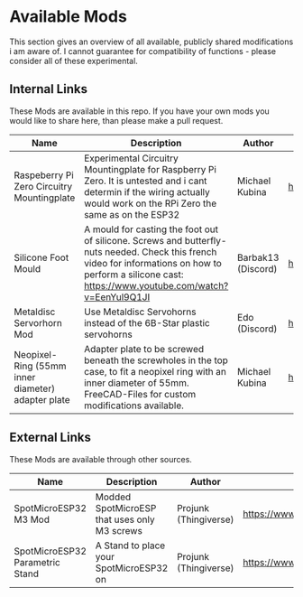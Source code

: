 # Available Mods
This section gives an overview of all available, publicly shared modifications i am aware of. I cannot guarantee for compatibility of functions -  please consider all of these experimental.

## Internal Links
These Mods are available in this repo. If you have your own mods you would like to share here, than please make a pull request.  

| Name | Description | Author | Source |
|------|-------------|--------|--------|
| Raspeberry Pi Zero Circuitry Mountingplate | Experimental Circuitry Mountingplate for Raspberry Pi Zero. It is untested and i cant determin if the wiring actually would work on the RPi Zero the same as on the ESP32 | Michael Kubina | https://github.com/michaelkubina/SpotMicroESP32/blob/master/parts/SpotMicroESP32_parts_v1_0_0/mods/rpi_zero_mountingplate |
| Silicone Foot Mould| A mould for casting the foot out of silicone. Screws and butterfly-nuts needed. Check this french video for informations on how to perform a silicone cast: https://www.youtube.com/watch?v=EenYul9Q1JI | Barbak13 (Discord) | https://github.com/michaelkubina/SpotMicroESP32/blob/master/parts/SpotMicroESP32_parts_v1_0_0/mods/silicone_foot_mould |
| Metaldisc Servorhorn Mod| Use Metaldisc Servohorns instead of the 6B-Star plastic servohorns | Edo (Discord) | https://github.com/michaelkubina/SpotMicroESP32/blob/master/parts/SpotMicroESP32_parts_v1_0_0/mods/metaldisc_servohorn_mod |
| Neopixel-Ring (55mm inner diameter) adapter plate| Adapter plate to be screwed beneath the screwholes in the top case, to fit a neopixel ring with an inner diameter of 55mm. FreeCAD-Files for custom modifications available. | Michael Kubina | https://github.com/michaelkubina/SpotMicroESP32/blob/master/parts/SpotMicroESP32_parts_v1_0_0/mods/neopixel_ring_55mm_adapter |

## External Links
These Mods are available through other sources.

| Name | Description | Author | Source |
|------|-------------|--------|--------|
| SpotMicroESP32 M3 Mod | Modded SpotMicroESP that uses only M3 screws | Projunk (Thingiverse) | https://www.thingiverse.com/thing:4575753 |
| SpotMicroESP32 Parametric Stand | A Stand to place your SpotMicroESP32 on | Projunk (Thingiverse) | https://www.thingiverse.com/thing:4604862 |




